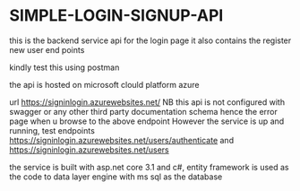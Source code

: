 # SIMPLE-LOGIN-SIGNUP-API

this is the backend service api for the login page it also contains the register new user end points 

kindly test this using postman

the api is hosted on microsoft clould platform azure 

url https://signinlogin.azurewebsites.net/
NB this api is not configured with swagger or any other third party documentation schema hence the error page when u browse to the above endpoint
However the service is up and running, test endpoints https://signinlogin.azurewebsites.net/users/authenticate and https://signinlogin.azurewebsites.net/users

the service is built with asp.net core 3.1 and c#, entity framework is used as the code to data layer engine with ms sql as the database 
